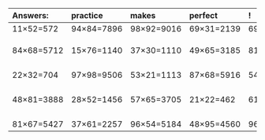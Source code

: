 | Answers: | practice | makes | perfect | ! |
| :--- | :--- | :--- | :--- | :--- |
| 11×52=572 | 94×84=7896 | 98×92=9016 | 69×31=2139 | 69×93=6417 | 
|   |   |   |   |   | 
|   |   |   |   |   | 
|   |   |   |   |   | 
| 84×68=5712 | 15×76=1140 | 37×30=1110 | 49×65=3185 | 81×50=4050 | 
|   |   |   |   |   | 
|   |   |   |   |   | 
|   |   |   |   |   | 
|   |   |   |   |   | 
| 22×32=704 | 97×98=9506 | 53×21=1113 | 87×68=5916 | 54×86=4644 | 
|   |   |   |   |   | 
|   |   |   |   |   | 
|   |   |   |   |   | 
|   |   |   |   |   | 
| 48×81=3888 | 28×52=1456 | 57×65=3705 | 21×22=462 | 61×82=5002 | 
|   |   |   |   |   | 
|   |   |   |   |   | 
|   |   |   |   |   | 
|   |   |   |   |   | 
| 81×67=5427 | 37×61=2257 | 96×54=5184 | 48×95=4560 | 96×98=9408 | 
